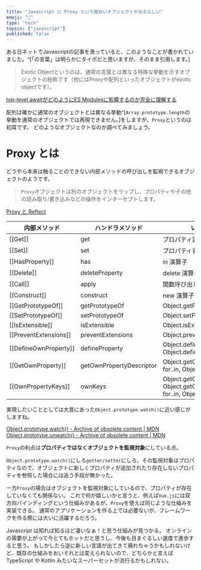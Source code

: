 ```yaml
---
title: "Javascript に Proxy という面白いオブジェクトがあるらしい"
emoji: "👀"
type: "tech"
topics: ["javascript"]
published: false
---
```


ある日ネットでJavascriptの記事を漁っていると、このようなことが書かれていました。^[「の言葉」は明らかにタイポだと思いますが、そのまま引用します。]

>Exotic Objectというのは、通常の言葉とは異なる特殊な挙動を示すオブジェクトの総称です（他にはProxyや配列といったオブジェクトがexotic objectです）。

[top-level awaitがどのようにES Modulesに影響するのか完全に理解する
](https://qiita.com/uhyo/items/0e2e9eaa30ec2ff05260#:~:text=%E4%BB%96%E3%81%AB%E3%81%AFProxy%E3%82%84%E9%85%8D%E5%88%97%E3%81%A8%E3%81%84%E3%81%A3%E3%81%9F%E3%82%AA%E3%83%96%E3%82%B8%E3%82%A7%E3%82%AF%E3%83%88%E3%81%8Cexotic%20object%E3%81%A7%E3%81%99)

配列は確かに通常のオブジェクトとは異なる挙動^[`Array.prototype.length`の挙動を通常のオブジェクトでは再現できません。]をしますが、`Proxy`というのは初耳です。
どのようなオブジェクトなのか調べてみましょう。

# Proxy とは

どうやら本来は触ることのできない内部メソッドの呼び出しを監視できるオブジェクトのようです。

>`Proxy`オブジェクトは別のオブジェクトをラップし、プロパティやその他の読み取り/書き込みなどの操作をインターセプトします。

[Proxy と Reflect](https://ja.javascript.info/proxy)

| 内部メソッド | ハンドラメソッド | いつ発生するか |
| - | - | - |
| \[\[Get\]\] | get | プロパティ読み取り時 |
| \[\[Set\]\] | set | プロパティ書き込み時 |
| \[\[HasProperty\]\] | has | in 演算子 |
| \[\[Delete\]\] | deleteProperty | delete 演算子 |
| \[\[Call\]\] | apply | 関数呼び出し |
| \[\[Construct\]\] | construct | new 演算子 |
| \[\[GetPrototypeOf\]\] | getPrototypeOf | Object.getPrototypeOf |
| \[\[SetPrototypeOf\]\] | setPrototypeOf | Object.setPrototypeOf |
| \[\[IsExtensible\]\] | isExtensible | Object.isExtensible |
| \[\[PreventExtensions\]\] | preventExtensions | Object.preventExtensions |
| \[\[DefineOwnProperty\]\] | defineProperty | Object.defineProperty, Object.defineProperties |
| \[\[GetOwnProperty\]\] | getOwnPropertyDescriptor | Object.getOwnPropertyDescriptor, for..in, Object.keys/values/entries |
| \[\[OwnPropertyKeys\]\] | ownKeys | Object.getOwnPropertyNames, Object.getOwnPropertySymbols, for..in, Object/keys/values/entries |

実現したいこととしては大昔にあった`Object.prototype.watch()`に近い感じがしますね。

[Object.prototype.watch() - Archive of obsolete content | MDN](https://developer.mozilla.org/ja/docs/Archive/Web/JavaScript/Object.watch)
[Object.prototype.unwatch() - Archive of obsolete content | MDN](https://developer.mozilla.org/ja/docs/Archive/Web/JavaScript/Object.unwatch)

`Proxy`の利点は**プロパティではなくオブジェクトを監視対象**にしている点。

`Object.prototype.watch()`にしろ`getter/setter`にしろ、その監視対象はプロパティなので、オブジェクトに新しくプロパティが追加されたり存在しないプロパティを参照した場合には追う手段が無かった。

一方`Proxy`の場合はオブジェクトを監視対象にしているので、プロパティが存在していなくても関係ない。
これで何が嬉しいかと言うと、例えば`Vue.js`には双方向バインディングという仕組みがあるが、`Proxy`を使えば同じような仕組みを実装できる。
通常のアプリケーションを作る上では必要ないが、フレームワークを作る際には大いに活躍するだろう。



Javascript は知れば知るほど凄いなぁ！と思う仕組みが見つかる。
オンラインの需要が上がって今とてもホットだと思うし、今後も目まぐるしい速度で進歩すると思う。
もしかしたら逆に新しい言語が出てきて廃れちゃうかもしれないけど、既存の仕組みをおいそれとは変えられないので、どちらかと言えば TypeScript や Kotlin みたいなスーパーセットが流行るかもしれない。
